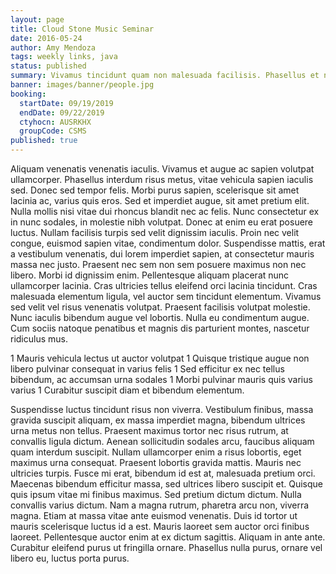 ```yaml
---
layout: page
title: Cloud Stone Music Seminar
date: 2016-05-24
author: Amy Mendoza
tags: weekly links, java
status: published
summary: Vivamus tincidunt quam non malesuada facilisis. Phasellus et nisi.
banner: images/banner/people.jpg
booking:
  startDate: 09/19/2019
  endDate: 09/22/2019
  ctyhocn: AUSRKHX
  groupCode: CSMS
published: true
---
```

Aliquam venenatis venenatis iaculis. Vivamus et augue ac sapien volutpat ullamcorper. Phasellus interdum risus metus, vitae vehicula sapien iaculis sed. Donec sed tempor felis. Morbi purus sapien, scelerisque sit amet lacinia ac, varius quis eros. Sed et imperdiet augue, sit amet pretium elit. Nulla mollis nisi vitae dui rhoncus blandit nec ac felis.
Nunc consectetur ex in nunc sodales, in molestie nibh volutpat. Donec at enim eu erat posuere luctus. Nullam facilisis turpis sed velit dignissim iaculis. Proin nec velit congue, euismod sapien vitae, condimentum dolor. Suspendisse mattis, erat a vestibulum venenatis, dui lorem imperdiet sapien, at consectetur mauris massa nec justo. Praesent nec sem non sem posuere maximus non nec libero. Morbi id dignissim enim. Pellentesque aliquam placerat nunc ullamcorper lacinia. Cras ultricies tellus eleifend orci lacinia tincidunt. Cras malesuada elementum ligula, vel auctor sem tincidunt elementum. Vivamus sed velit vel risus venenatis volutpat. Praesent facilisis volutpat molestie. Nunc iaculis bibendum augue vel lobortis. Nulla eu condimentum augue. Cum sociis natoque penatibus et magnis dis parturient montes, nascetur ridiculus mus.

1 Mauris vehicula lectus ut auctor volutpat
1 Quisque tristique augue non libero pulvinar consequat in varius felis
1 Sed efficitur ex nec tellus bibendum, ac accumsan urna sodales
1 Morbi pulvinar mauris quis varius varius
1 Curabitur suscipit diam et bibendum elementum.

Suspendisse luctus tincidunt risus non viverra. Vestibulum finibus, massa gravida suscipit aliquam, ex massa imperdiet magna, bibendum ultrices urna metus non tellus. Praesent maximus tortor nec risus rutrum, at convallis ligula dictum. Aenean sollicitudin sodales arcu, faucibus aliquam quam interdum suscipit. Nullam ullamcorper enim a risus lobortis, eget maximus urna consequat. Praesent lobortis gravida mattis. Mauris nec ultricies turpis. Fusce mi erat, bibendum id est at, malesuada pretium orci. Maecenas bibendum efficitur massa, sed ultrices libero suscipit et. Quisque quis ipsum vitae mi finibus maximus. Sed pretium dictum dictum. Nulla convallis varius dictum.
Nam a magna rutrum, pharetra arcu non, viverra magna. Etiam at massa vitae ante euismod venenatis. Duis id tortor ut mauris scelerisque luctus id a est. Mauris laoreet sem auctor orci finibus laoreet. Pellentesque auctor enim at ex dictum sagittis. Aliquam in ante ante. Curabitur eleifend purus ut fringilla ornare. Phasellus nulla purus, ornare vel libero eu, luctus porta purus.

